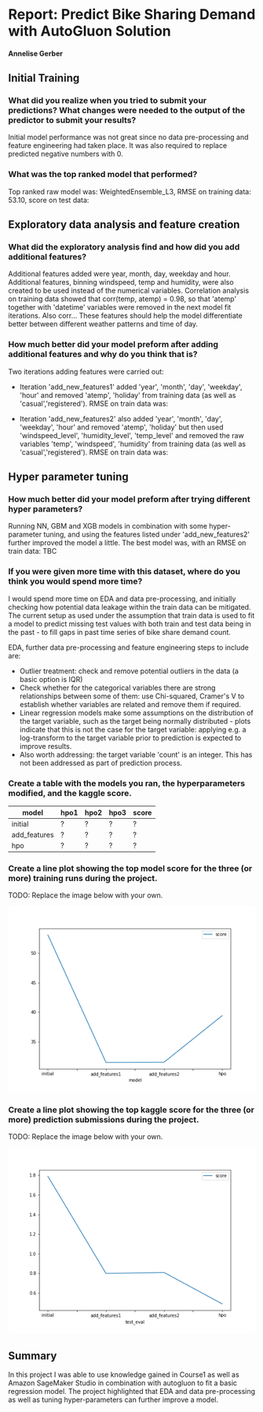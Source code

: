 # Report: Predict Bike Sharing Demand with AutoGluon Solution
#### Annelise Gerber

## Initial Training
### What did you realize when you tried to submit your predictions? What changes were needed to the output of the predictor to submit your results?
Initial model performance was not great since no data pre-processing and feature engineering had
taken place. It was also required to replace predicted negative numbers with 0.

### What was the top ranked model that performed?
Top ranked raw model was: WeightedEnsemble_L3, RMSE on training data: 53.10, score on test data: 

## Exploratory data analysis and feature creation
### What did the exploratory analysis find and how did you add additional features?
Additional features added were year, month, day, weekday and hour. Additional features, binning windspeed, temp and
humidity, were also created to be used instead of the numerical variables. Correlation analysis on training data 
showed that corr(temp, atemp) = 0.98, so that 'atemp' together with 'datetime' variables were 
removed in the next model fit iterations. Also corr...
These features should help the model differentiate better between different weather patterns and time of day.

### How much better did your model preform after adding additional features and why do you think that is?
Two iterations adding features were carried out:
- Iteration 'add_new_features1'  added 'year', 'month', 'day', 'weekday', 'hour' and removed
'atemp', 'holiday' from training data (as well as 'casual','registered'). RMSE on train data was:

- Iteration 'add_new_features2'  also added 'year', 'month', 'day', 'weekday', 'hour' and removed
'atemp', 'holiday' but then used 'windspeed_level', 'humidity_level', 'temp_level' and removed the 
raw variables 'temp', 'windspeed', 'humidity' from training data (as well as 'casual','registered').
RMSE on train data was:

## Hyper parameter tuning
### How much better did your model preform after trying different hyper parameters?
Running NN, GBM and XGB models in combination with some hyper-parameter tuning, and using the features
listed under 'add_new_features2' further improved the model a little. The best model was, with an RMSE on train data:
TBC

### If you were given more time with this dataset, where do you think you would spend more time?
I would spend more time on EDA and data pre-processing, and initially checking how potential data leakage within the 
train data can be mitigated. The current setup as used under the assumption that train data is used to fit a model 
to predict missing test values with both train and test data being in the past - 
to fill gaps in past time series of bike share demand count.

EDA, further data pre-processing and feature engineering steps to include are:
- Outlier treatment: check and remove potential outliers in the data (a basic option is IQR)
- Check whether for the categorical variables there are strong relationships between some of them: 
use Chi-squared, Cramer's V to establish whether variables are related and remove them if required.
- Linear regression models make some assumptions on the distribution of the target variable, such as 
the target being normally distributed - plots indicate that this is not the case for the target variable: 
applying e.g. a log-transform to the target variable prior to prediction is expected to improve results.
- Also worth addressing: the target variable 'count' is an integer. This has not been addressed as part of prediction process.


### Create a table with the models you ran, the hyperparameters modified, and the kaggle score.
|model|hpo1|hpo2|hpo3|score|
|--|--|--|--|--|
|initial|?|?|?|?|
|add_features|?|?|?|?|
|hpo|?|?|?|?|

### Create a line plot showing the top model score for the three (or more) training runs during the project.

TODO: Replace the image below with your own.

![model_train_score.png](img/model_train_score.png)

### Create a line plot showing the top kaggle score for the three (or more) prediction submissions during the project.

TODO: Replace the image below with your own.

![model_test_score.png](img/model_test_score.png)

## Summary
In this project I was able to use knowledge gained in Course1 as well as Amazon SageMaker Studio in
combination with autogluon to fit a basic regression model. The project highlighted that EDA and 
data pre-processing as well as tuning hyper-parameters can further improve a model. 
